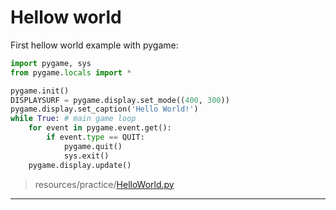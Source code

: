 # Hellow world
First hellow world example with pygame:

```python
import pygame, sys
from pygame.locals import *

pygame.init()
DISPLAYSURF = pygame.display.set_mode((400, 300))
pygame.display.set_caption('Hello World!')
while True: # main game loop
    for event in pygame.event.get():
        if event.type == QUIT:
            pygame.quit()
            sys.exit()
    pygame.display.update()
```

>resources/practice/[HelloWorld.py](https://github.com/badorius/pygame_course/blob/main/resources/practice/HelloWorld.py)
---
